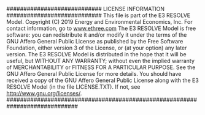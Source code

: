 ############################ LICENSE INFORMATION ############################
This file is part of the E3 RESOLVE Model.
Copyright (C) 2019 Energy and Environmental Economics, Inc.
For contact information, go to www.ethree.com
The E3 RESOLVE Model is free software: you can redistribute it and/or modify
it under the terms of the GNU Affero General Public License as published by
the Free Software Foundation, either version 3 of the License, or
(at your option) any later version.
The E3 RESOLVE Model is distributed in the hope that it will be useful,
but WITHOUT ANY WARRANTY; without even the implied warranty of
MERCHANTABILITY or FITNESS FOR A PARTICULAR PURPOSE.  See the
GNU Affero General Public License for more details.
You should have received a copy of the GNU Affero General Public License
along with the E3 RESOLVE Model (in the file LICENSE.TXT). If not,
see <http://www.gnu.org/licenses/>.
#############################################################################
